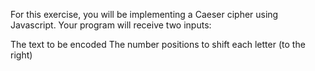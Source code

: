 For this exercise, you will be implementing a Caeser cipher using Javascript. Your program will receive two inputs:

The text to be encoded
The number positions to shift each letter (to the right)

